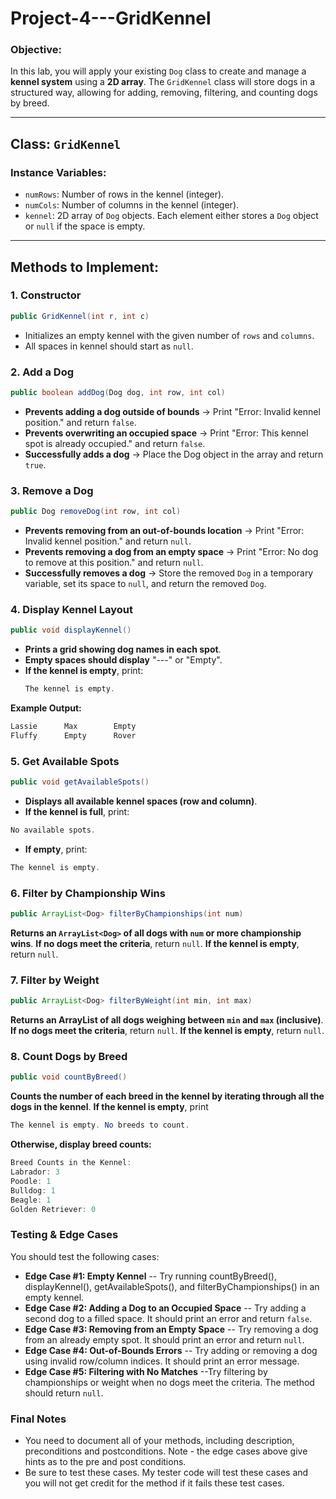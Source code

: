 # Project-4---GridKennel

### Objective:
In this lab, you will apply your existing `Dog` class to create and manage a **kennel system** using a **2D array**. The `GridKennel` class will store dogs in a structured way, allowing for adding, removing, filtering, and counting dogs by breed.

---

## Class: `GridKennel`

### Instance Variables:
- `numRows`: Number of rows in the kennel (integer).
- `numCols`: Number of columns in the kennel (integer).
- `kennel`: 2D array of `Dog` objects. Each element either stores a `Dog` object or `null` if the space is empty.

---

## Methods to Implement:

### 1. Constructor
```java
public GridKennel(int r, int c)
```

- Initializes an empty kennel with the given number of `rows` and `columns`.
- All spaces in kennel should start as `null`.

### 2.  Add a Dog
```java
public boolean addDog(Dog dog, int row, int col)
```

- <b>Prevents adding a dog outside of bounds</b> → Print "Error: Invalid kennel position." and return `false`.
- <b>Prevents overwriting an occupied space</b> → Print "Error: This kennel spot is already occupied." and return `false`.
- <b>Successfully adds a dog</b> → Place the Dog object in the array and return `true`.

### 3.  Remove a Dog
```java
public Dog removeDog(int row, int col)
```
- <b>Prevents removing from an out-of-bounds location</b> → Print "Error: Invalid kennel position." and return `null`.
- <b>Prevents removing a dog from an empty space</b> → Print "Error: No dog to remove at this position." and return `null`.
- <b>Successfully removes a dog</b> → Store the removed `Dog` in a temporary variable, set its space to `null`, and return the removed `Dog`.

### 4. Display Kennel Layout
```java
public void displayKennel()
```
- <b>Prints a grid showing dog names in each spot</b>.
- <b>Empty spaces should display</b> "---" or "Empty".
- <b>If the kennel is empty</b>, print:
  ```java
  The kennel is empty.
  ```
<b>Example Output:</b>
```java
Lassie      Max        Empty
Fluffy      Empty      Rover
```
### 5. Get Available Spots
```java
public void getAvailableSpots()
```
- <b>Displays all available kennel spaces (row and column)</b>.
- <b>If the kennel is full</b>, print:
```java
No available spots.
```
- <b>If empty</b>, print:
```java
The kennel is empty.
```
### 6.  Filter by Championship Wins
```java
public ArrayList<Dog> filterByChampionships(int num)
```
<b>Returns an `ArrayList<Dog>` of all dogs with `num` or more championship wins</b>.
<b>If no dogs meet the criteria</b>, return `null`.
<b>If the kennel is empty</b>, return `null`.

### 7.  Filter by Weight
```java
public ArrayList<Dog> filterByWeight(int min, int max)
```

<b>Returns an ArrayList<Dog> of all dogs weighing between `min` and `max` (inclusive)</b>.
<b>If no dogs meet the criteria</b>, return `null`.
<b>If the kennel is empty</b>, return `null`.

### 8.  Count Dogs by Breed
```java
public void countByBreed()
```
<b>Counts the number of each breed in the kennel by iterating through all the dogs in the kennel</b>.
<b>If the kennel is empty</b>, print
```java
The kennel is empty. No breeds to count.
```
<b>Otherwise, display breed counts:</b>
```java
Breed Counts in the Kennel:
Labrador: 3
Poodle: 1
Bulldog: 1
Beagle: 1
Golden Retriever: 0
```
### Testing & Edge Cases
You should test the following cases:
- <b>Edge Case #1: Empty Kennel</b>
  -- Try running countByBreed(), displayKennel(), getAvailableSpots(), and filterByChampionships() in an empty kennel.
- <b>Edge Case #2: Adding a Dog to an Occupied Space</b>
  -- Try adding a second dog to a filled space. It should print an error and return `false`.
- <b>Edge Case #3: Removing from an Empty Space</b>
  -- Try removing a dog from an already empty spot. It should print an error and return `null`.
- <b>Edge Case #4: Out-of-Bounds Errors</b>
 -- Try adding or removing a dog using invalid row/column indices. It should print an error message.
- <b>Edge Case #5: Filtering with No Matches</b>
  --Try filtering by championships or weight when no dogs meet the criteria. The method should return `null`.

### Final Notes
- You need to document all of your methods, including description, preconditions and postconditions.  Note - the edge cases above give hints as to the pre and post conditions.
- Be sure to test these cases.  My tester code will test these cases and you will not get credit for the method if it fails these test cases.
